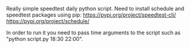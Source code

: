 Really simple speedtest daily python script.
Need to install schedule and speedtest packages using pip:
https://pypi.org/project/speedtest-cli/
https://pypi.org/project/schedule/

In order to run it you need to pass time arguments to the script such as "python script.py 18:30 22:00".